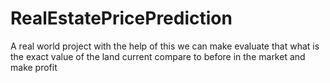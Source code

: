 # RealEstatePricePrediction

A real world project with the help of this we can make evaluate that what is the exact value of the land current compare to before in the market and make profit 
